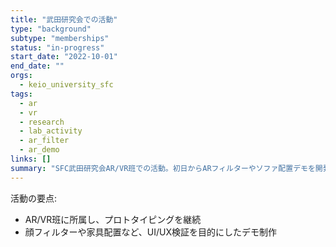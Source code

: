 ```yaml
---
title: "武田研究会での活動"
type: "background"
subtype: "memberships"
status: "in-progress"
start_date: "2022-10-01"
end_date: ""
orgs:
  - keio_university_sfc
tags:
  - ar
  - vr
  - research
  - lab_activity
  - ar_filter
  - ar_demo
links: []
summary: "SFC武田研究会AR/VR班での活動。初日からARフィルターやソファ配置デモを開発し、研究開発の基盤を形成。"
---
```


活動の要点:
- AR/VR班に所属し、プロトタイピングを継続
- 顔フィルターや家具配置など、UI/UX検証を目的にしたデモ制作


